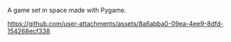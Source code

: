 A game set in space made with Pygame.

https://github.com/user-attachments/assets/8a6abba0-09ea-4ee9-8dfd-154268ecf338

